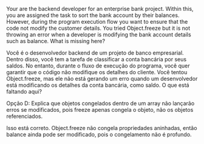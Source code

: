Your are the backend developer for an enterprise bank project. Within this, you are assigned the task to sort the bank account by their balances. However, during the program execution flow you want to ensure that the code not modify the customer details. You tried Object.freeze but it is not throwing an error when a developer is modifying the bank account details such as balance. What is missing here?

Você é o desenvolvedor backend de um projeto de banco empresarial. Dentro disso, você tem a tarefa de classificar a conta bancária por seus saldos. No entanto, durante o fluxo de execução do programa, você quer garantir que o código não modifique os detalhes do cliente. Você tentou Object.freeze, mas ele não está gerando um erro quando um desenvolvedor está modificando os detalhes da conta bancária, como saldo. O que está faltando aqui?

Opção D: Explica que objetos congelados dentro de um array não lançarão erros se modificados, pois freeze apenas congela o objeto, não os objetos referenciados.

Isso está correto. Object.freeze não congela propriedades aninhadas, então balance ainda pode ser modificado, pois o congelamento não é profundo.
